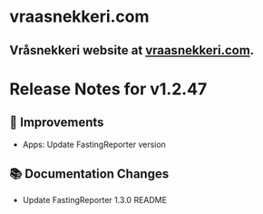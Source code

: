 # vraasnekkeri.com
## Vråsnekkeri website at [vraasnekkeri.com](https://www.vraasnekkeri.com).

# Release Notes for v1.2.47
## 🔨 Improvements
- Apps: Update FastingReporter version

## 📚 Documentation Changes
- Update FastingReporter 1.3.0 README